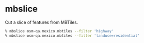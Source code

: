 # mbslice

Cut a slice of features from MBTiles.

```bash
% mbslice osm-qa.mexico.mbtiles --filter 'highway'
% mbslice osm-qa.mexico.mbtiles --filter 'landuse=residential'
```
